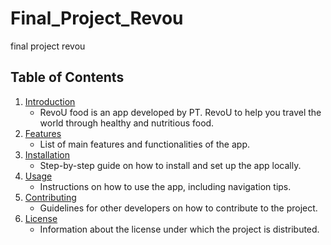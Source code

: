 # Final_Project_Revou

final project revou

## Table of Contents

1. [Introduction](#introduction)
   - RevoU food is an app developed by PT. RevoU to help you travel the world through healthy and nutritious food.
2. [Features](#features)
   - List of main features and functionalities of the app.
3. [Installation](#installation)
   - Step-by-step guide on how to install and set up the app locally.
4. [Usage](#usage)
   - Instructions on how to use the app, including navigation tips.
5. [Contributing](#contributing)
   - Guidelines for other developers on how to contribute to the project.
6. [License](#license)
   - Information about the license under which the project is distributed.

